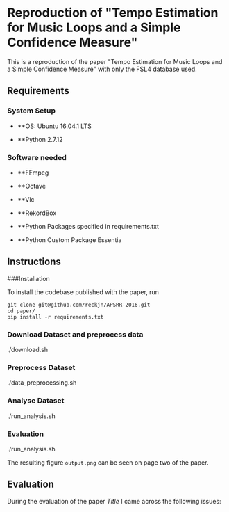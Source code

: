 # Reproduction of "Tempo Estimation for Music Loops and a Simple Confidence Measure"

This is a reproduction of the paper "Tempo Estimation for Music Loops and a Simple Confidence Measure" with only the FSL4 database used.

## Requirements

### System Setup

* **OS:	Ubuntu 16.04.1 LTS

* **Python 2.7.12

### Software needed
* **FFmpeg

* **Octave

* **Vlc

* **RekordBox

* **Python Packages specified in requirements.txt

* **Python Custom Package Essentia

## Instructions

###Installation

To install the codebase published with the paper, run

    git clone git@github.com/reckjn/APSRR-2016.git
    cd paper/
    pip install -r requirements.txt

### Download Dataset and preprocess data

   ./download.sh

### Preprocess Dataset

   ./data_preprocessing.sh

### Analyse Dataset   

   ./run_analysis.sh

### Evaluation

   ./run_analysis.sh


 The resulting figure `output.png` can be seen on page two of the paper.


## Evaluation

 During the evaluation of the paper *Title* I came across the following issues:
